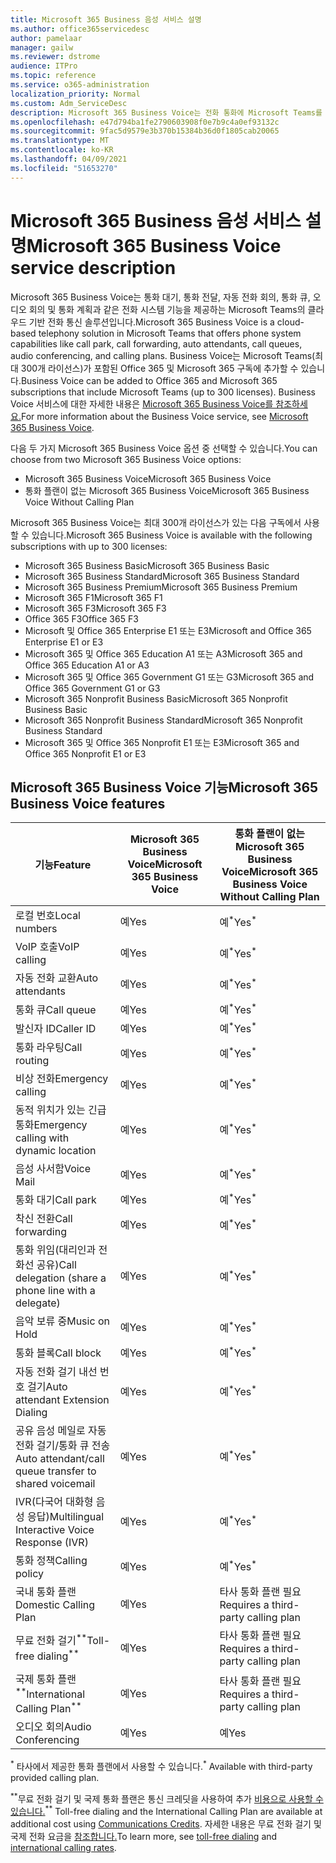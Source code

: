 ```yaml
---
title: Microsoft 365 Business 음성 서비스 설명
ms.author: office365servicedesc
author: pamelaar
manager: gailw
ms.reviewer: dstrome
audience: ITPro
ms.topic: reference
ms.service: o365-administration
localization_priority: Normal
ms.custom: Adm_ServiceDesc
description: Microsoft 365 Business Voice는 전화 통화에 Microsoft Teams를 사용할 수 있는 추가 기능 서비스입니다. 전화 시스템, 국내 통화 플랜, SMS 및 오디오 회의가 결합됩니다.
ms.openlocfilehash: e47d794ba1fe2790603908f0e7b9c4a0ef93132c
ms.sourcegitcommit: 9fac5d9579e3b370b15384b36d0f1805cab20065
ms.translationtype: MT
ms.contentlocale: ko-KR
ms.lasthandoff: 04/09/2021
ms.locfileid: "51653270"
---
```

# <a name="microsoft-365-business-voice-service-description"></a><span data-ttu-id="1a745-104">Microsoft 365 Business 음성 서비스 설명</span><span class="sxs-lookup"><span data-stu-id="1a745-104">Microsoft 365 Business Voice service description</span></span>

<span data-ttu-id="1a745-105">Microsoft 365 Business Voice는 통화 대기, 통화 전달, 자동 전화 회의, 통화 큐, 오디오 회의 및 통화 계획과 같은 전화 시스템 기능을 제공하는 Microsoft Teams의 클라우드 기반 전화 통신 솔루션입니다.</span><span class="sxs-lookup"><span data-stu-id="1a745-105">Microsoft 365 Business Voice is a cloud-based telephony solution in Microsoft Teams that offers phone system capabilities like call park, call forwarding, auto attendants, call queues, audio conferencing, and calling plans.</span></span> <span data-ttu-id="1a745-106">Business Voice는 Microsoft Teams(최대 300개 라이선스)가 포함된 Office 365 및 Microsoft 365 구독에 추가할 수 있습니다.</span><span class="sxs-lookup"><span data-stu-id="1a745-106">Business Voice can be added to Office 365 and Microsoft 365 subscriptions that include Microsoft Teams (up to 300 licenses).</span></span> <span data-ttu-id="1a745-107">Business Voice 서비스에 대한 자세한 내용은 [Microsoft 365 Business Voice를 참조하세요.](/MicrosoftTeams/business-voice/whats-business-voice)</span><span class="sxs-lookup"><span data-stu-id="1a745-107">For more information about the Business Voice service, see [Microsoft 365 Business Voice](/MicrosoftTeams/business-voice/whats-business-voice).</span></span>

<span data-ttu-id="1a745-108">다음 두 가지 Microsoft 365 Business Voice 옵션 중 선택할 수 있습니다.</span><span class="sxs-lookup"><span data-stu-id="1a745-108">You can choose from two Microsoft 365 Business Voice options:</span></span>

- <span data-ttu-id="1a745-109">Microsoft 365 Business Voice</span><span class="sxs-lookup"><span data-stu-id="1a745-109">Microsoft 365 Business Voice</span></span>
- <span data-ttu-id="1a745-110">통화 플랜이 없는 Microsoft 365 Business Voice</span><span class="sxs-lookup"><span data-stu-id="1a745-110">Microsoft 365 Business Voice Without Calling Plan</span></span>

<span data-ttu-id="1a745-111">Microsoft 365 Business Voice는 최대 300개 라이선스가 있는 다음 구독에서 사용할 수 있습니다.</span><span class="sxs-lookup"><span data-stu-id="1a745-111">Microsoft 365 Business Voice is available with the following subscriptions with up to 300 licenses:</span></span>

- <span data-ttu-id="1a745-112">Microsoft 365 Business Basic</span><span class="sxs-lookup"><span data-stu-id="1a745-112">Microsoft 365 Business Basic</span></span>
- <span data-ttu-id="1a745-113">Microsoft 365 Business Standard</span><span class="sxs-lookup"><span data-stu-id="1a745-113">Microsoft 365 Business Standard</span></span>
- <span data-ttu-id="1a745-114">Microsoft 365 Business Premium</span><span class="sxs-lookup"><span data-stu-id="1a745-114">Microsoft 365 Business Premium</span></span>
- <span data-ttu-id="1a745-115">Microsoft 365 F1</span><span class="sxs-lookup"><span data-stu-id="1a745-115">Microsoft 365 F1</span></span>
- <span data-ttu-id="1a745-116">Microsoft 365 F3</span><span class="sxs-lookup"><span data-stu-id="1a745-116">Microsoft 365 F3</span></span>
- <span data-ttu-id="1a745-117">Office 365 F3</span><span class="sxs-lookup"><span data-stu-id="1a745-117">Office 365 F3</span></span>
- <span data-ttu-id="1a745-118">Microsoft 및 Office 365 Enterprise E1 또는 E3</span><span class="sxs-lookup"><span data-stu-id="1a745-118">Microsoft and Office 365 Enterprise E1 or E3</span></span>
- <span data-ttu-id="1a745-119">Microsoft 365 및 Office 365 Education A1 또는 A3</span><span class="sxs-lookup"><span data-stu-id="1a745-119">Microsoft 365 and Office 365 Education A1 or A3</span></span>
- <span data-ttu-id="1a745-120">Microsoft 365 및 Office 365 Government G1 또는 G3</span><span class="sxs-lookup"><span data-stu-id="1a745-120">Microsoft 365 and Office 365 Government G1 or G3</span></span>
- <span data-ttu-id="1a745-121">Microsoft 365 Nonprofit Business Basic</span><span class="sxs-lookup"><span data-stu-id="1a745-121">Microsoft 365 Nonprofit Business Basic</span></span>
- <span data-ttu-id="1a745-122">Microsoft 365 Nonprofit Business Standard</span><span class="sxs-lookup"><span data-stu-id="1a745-122">Microsoft 365 Nonprofit Business Standard</span></span>
- <span data-ttu-id="1a745-123">Microsoft 365 및 Office 365 Nonprofit E1 또는 E3</span><span class="sxs-lookup"><span data-stu-id="1a745-123">Microsoft 365 and Office 365 Nonprofit E1 or E3</span></span>

## <a name="microsoft-365-business-voice-features"></a><span data-ttu-id="1a745-124">Microsoft 365 Business Voice 기능</span><span class="sxs-lookup"><span data-stu-id="1a745-124">Microsoft 365 Business Voice features</span></span>

| <span data-ttu-id="1a745-125">기능</span><span class="sxs-lookup"><span data-stu-id="1a745-125">Feature</span></span> | <span data-ttu-id="1a745-126">Microsoft 365 Business Voice</span><span class="sxs-lookup"><span data-stu-id="1a745-126">Microsoft 365 Business Voice</span></span> | <span data-ttu-id="1a745-127">통화 플랜이 없는 Microsoft 365 Business Voice</span><span class="sxs-lookup"><span data-stu-id="1a745-127">Microsoft 365 Business Voice Without Calling Plan</span></span> |
|--------------------------------------------------------|------------------------------|---------------------------------------------------|
| <span data-ttu-id="1a745-128">로컬 번호</span><span class="sxs-lookup"><span data-stu-id="1a745-128">Local numbers</span></span> | <span data-ttu-id="1a745-129">예</span><span class="sxs-lookup"><span data-stu-id="1a745-129">Yes</span></span> | <span data-ttu-id="1a745-130">예<sup>\*</sup></span><span class="sxs-lookup"><span data-stu-id="1a745-130">Yes<sup>\*</sup></span></span> |
| <span data-ttu-id="1a745-131">VoIP 호출</span><span class="sxs-lookup"><span data-stu-id="1a745-131">VoIP calling</span></span> | <span data-ttu-id="1a745-132">예</span><span class="sxs-lookup"><span data-stu-id="1a745-132">Yes</span></span> | <span data-ttu-id="1a745-133">예<sup>\*</sup></span><span class="sxs-lookup"><span data-stu-id="1a745-133">Yes<sup>\*</sup></span></span> |
| <span data-ttu-id="1a745-134">자동 전화 교환</span><span class="sxs-lookup"><span data-stu-id="1a745-134">Auto attendants</span></span> | <span data-ttu-id="1a745-135">예</span><span class="sxs-lookup"><span data-stu-id="1a745-135">Yes</span></span> | <span data-ttu-id="1a745-136">예<sup>\*</sup></span><span class="sxs-lookup"><span data-stu-id="1a745-136">Yes<sup>\*</sup></span></span> |
| <span data-ttu-id="1a745-137">통화 큐</span><span class="sxs-lookup"><span data-stu-id="1a745-137">Call queue</span></span> | <span data-ttu-id="1a745-138">예</span><span class="sxs-lookup"><span data-stu-id="1a745-138">Yes</span></span> | <span data-ttu-id="1a745-139">예<sup>\*</sup></span><span class="sxs-lookup"><span data-stu-id="1a745-139">Yes<sup>\*</sup></span></span> |
| <span data-ttu-id="1a745-140">발신자 ID</span><span class="sxs-lookup"><span data-stu-id="1a745-140">Caller ID</span></span> | <span data-ttu-id="1a745-141">예</span><span class="sxs-lookup"><span data-stu-id="1a745-141">Yes</span></span> | <span data-ttu-id="1a745-142">예<sup>\*</sup></span><span class="sxs-lookup"><span data-stu-id="1a745-142">Yes<sup>\*</sup></span></span> |
| <span data-ttu-id="1a745-143">통화 라우팅</span><span class="sxs-lookup"><span data-stu-id="1a745-143">Call routing</span></span> | <span data-ttu-id="1a745-144">예</span><span class="sxs-lookup"><span data-stu-id="1a745-144">Yes</span></span> | <span data-ttu-id="1a745-145">예<sup>\*</sup></span><span class="sxs-lookup"><span data-stu-id="1a745-145">Yes<sup>\*</sup></span></span> |
| <span data-ttu-id="1a745-146">비상 전화</span><span class="sxs-lookup"><span data-stu-id="1a745-146">Emergency calling</span></span> | <span data-ttu-id="1a745-147">예</span><span class="sxs-lookup"><span data-stu-id="1a745-147">Yes</span></span> | <span data-ttu-id="1a745-148">예<sup>\*</sup></span><span class="sxs-lookup"><span data-stu-id="1a745-148">Yes<sup>\*</sup></span></span> |
| <span data-ttu-id="1a745-149">동적 위치가 있는 긴급 통화</span><span class="sxs-lookup"><span data-stu-id="1a745-149">Emergency calling with dynamic location</span></span> | <span data-ttu-id="1a745-150">예</span><span class="sxs-lookup"><span data-stu-id="1a745-150">Yes</span></span> | <span data-ttu-id="1a745-151">예<sup>\*</sup></span><span class="sxs-lookup"><span data-stu-id="1a745-151">Yes<sup>\*</sup></span></span> |
| <span data-ttu-id="1a745-152">음성 사서함</span><span class="sxs-lookup"><span data-stu-id="1a745-152">Voice Mail</span></span> | <span data-ttu-id="1a745-153">예</span><span class="sxs-lookup"><span data-stu-id="1a745-153">Yes</span></span> | <span data-ttu-id="1a745-154">예<sup>\*</sup></span><span class="sxs-lookup"><span data-stu-id="1a745-154">Yes<sup>\*</sup></span></span> |
| <span data-ttu-id="1a745-155">통화 대기</span><span class="sxs-lookup"><span data-stu-id="1a745-155">Call park</span></span> | <span data-ttu-id="1a745-156">예</span><span class="sxs-lookup"><span data-stu-id="1a745-156">Yes</span></span> | <span data-ttu-id="1a745-157">예<sup>\*</sup></span><span class="sxs-lookup"><span data-stu-id="1a745-157">Yes<sup>\*</sup></span></span> |
| <span data-ttu-id="1a745-158">착신 전환</span><span class="sxs-lookup"><span data-stu-id="1a745-158">Call forwarding</span></span> | <span data-ttu-id="1a745-159">예</span><span class="sxs-lookup"><span data-stu-id="1a745-159">Yes</span></span> | <span data-ttu-id="1a745-160">예<sup>\*</sup></span><span class="sxs-lookup"><span data-stu-id="1a745-160">Yes<sup>\*</sup></span></span> |
| <span data-ttu-id="1a745-161">통화 위임(대리인과 전화선 공유)</span><span class="sxs-lookup"><span data-stu-id="1a745-161">Call delegation (share a phone line with a delegate)</span></span> | <span data-ttu-id="1a745-162">예</span><span class="sxs-lookup"><span data-stu-id="1a745-162">Yes</span></span> | <span data-ttu-id="1a745-163">예<sup>\*</sup></span><span class="sxs-lookup"><span data-stu-id="1a745-163">Yes<sup>\*</sup></span></span> |
| <span data-ttu-id="1a745-164">음악 보류 중</span><span class="sxs-lookup"><span data-stu-id="1a745-164">Music on Hold</span></span> | <span data-ttu-id="1a745-165">예</span><span class="sxs-lookup"><span data-stu-id="1a745-165">Yes</span></span> | <span data-ttu-id="1a745-166">예<sup>\*</sup></span><span class="sxs-lookup"><span data-stu-id="1a745-166">Yes<sup>\*</sup></span></span> |
| <span data-ttu-id="1a745-167">통화 블록</span><span class="sxs-lookup"><span data-stu-id="1a745-167">Call block</span></span> | <span data-ttu-id="1a745-168">예</span><span class="sxs-lookup"><span data-stu-id="1a745-168">Yes</span></span> | <span data-ttu-id="1a745-169">예<sup>\*</sup></span><span class="sxs-lookup"><span data-stu-id="1a745-169">Yes<sup>\*</sup></span></span> |
| <span data-ttu-id="1a745-170">자동 전화 걸기 내선 번호 걸기</span><span class="sxs-lookup"><span data-stu-id="1a745-170">Auto attendant Extension Dialing</span></span> | <span data-ttu-id="1a745-171">예</span><span class="sxs-lookup"><span data-stu-id="1a745-171">Yes</span></span> | <span data-ttu-id="1a745-172">예<sup>\*</sup></span><span class="sxs-lookup"><span data-stu-id="1a745-172">Yes<sup>\*</sup></span></span> |
| <span data-ttu-id="1a745-173">공유 음성 메일로 자동 전화 걸기/통화 큐 전송</span><span class="sxs-lookup"><span data-stu-id="1a745-173">Auto attendant/call queue transfer to shared voicemail</span></span> | <span data-ttu-id="1a745-174">예</span><span class="sxs-lookup"><span data-stu-id="1a745-174">Yes</span></span> | <span data-ttu-id="1a745-175">예<sup>\*</sup></span><span class="sxs-lookup"><span data-stu-id="1a745-175">Yes<sup>\*</sup></span></span> |
| <span data-ttu-id="1a745-176">IVR(다국어 대화형 음성 응답)</span><span class="sxs-lookup"><span data-stu-id="1a745-176">Multilingual Interactive Voice Response (IVR)</span></span> | <span data-ttu-id="1a745-177">예</span><span class="sxs-lookup"><span data-stu-id="1a745-177">Yes</span></span> | <span data-ttu-id="1a745-178">예<sup>\*</sup></span><span class="sxs-lookup"><span data-stu-id="1a745-178">Yes<sup>\*</sup></span></span> |
| <span data-ttu-id="1a745-179">통화 정책</span><span class="sxs-lookup"><span data-stu-id="1a745-179">Calling policy</span></span> | <span data-ttu-id="1a745-180">예</span><span class="sxs-lookup"><span data-stu-id="1a745-180">Yes</span></span> | <span data-ttu-id="1a745-181">예<sup>\*</sup></span><span class="sxs-lookup"><span data-stu-id="1a745-181">Yes<sup>\*</sup></span></span> |
| <span data-ttu-id="1a745-182">국내 통화 플랜</span><span class="sxs-lookup"><span data-stu-id="1a745-182">Domestic Calling Plan</span></span> | <span data-ttu-id="1a745-183">예</span><span class="sxs-lookup"><span data-stu-id="1a745-183">Yes</span></span> | <span data-ttu-id="1a745-184">타사 통화 플랜 필요</span><span class="sxs-lookup"><span data-stu-id="1a745-184">Requires a third-party calling plan</span></span> |
| <span data-ttu-id="1a745-185">무료 전화 걸기<sup>\*\*</sup></span><span class="sxs-lookup"><span data-stu-id="1a745-185">Toll-free dialing<sup>\*\*</sup></span></span> | <span data-ttu-id="1a745-186">예</span><span class="sxs-lookup"><span data-stu-id="1a745-186">Yes</span></span> | <span data-ttu-id="1a745-187">타사 통화 플랜 필요</span><span class="sxs-lookup"><span data-stu-id="1a745-187">Requires a third-party calling plan</span></span> |
| <span data-ttu-id="1a745-188">국제 통화 플랜<sup>\*\*</sup></span><span class="sxs-lookup"><span data-stu-id="1a745-188">International Calling Plan<sup>\*\*</sup></span></span> | <span data-ttu-id="1a745-189">예</span><span class="sxs-lookup"><span data-stu-id="1a745-189">Yes</span></span> | <span data-ttu-id="1a745-190">타사 통화 플랜 필요</span><span class="sxs-lookup"><span data-stu-id="1a745-190">Requires a third-party calling plan</span></span> |
| <span data-ttu-id="1a745-191">오디오 회의</span><span class="sxs-lookup"><span data-stu-id="1a745-191">Audio Conferencing</span></span> | <span data-ttu-id="1a745-192">예</span><span class="sxs-lookup"><span data-stu-id="1a745-192">Yes</span></span> | <span data-ttu-id="1a745-193">예</span><span class="sxs-lookup"><span data-stu-id="1a745-193">Yes</span></span> |

<span data-ttu-id="1a745-194"><sup>\*</sup> 타사에서 제공한 통화 플랜에서 사용할 수 있습니다.</span><span class="sxs-lookup"><span data-stu-id="1a745-194"><sup>\*</sup> Available with third-party provided calling plan.</span></span>

<span data-ttu-id="1a745-195"><sup>\*\*</sup>무료 전화 걸기 및 국제 통화 플랜은 통신 크레딧을 사용하여 추가 [비용으로 사용할 수 있습니다.](/microsoftteams/what-are-communications-credits)</span><span class="sxs-lookup"><span data-stu-id="1a745-195"><sup>\*\*</sup> Toll-free dialing and the International Calling Plan are available at additional cost using [Communications Credits](/microsoftteams/what-are-communications-credits).</span></span> <span data-ttu-id="1a745-196">자세한 내용은 무료 [](/microsoftteams/toll-free-dialing-limitations-and-restrictions) 전화 걸기 및 국제 전화 요금을 [참조합니다.](https://www.microsoft.com/microsoft-365/microsoft-teams/voice-calling?rtc=1#ow-download-rates)</span><span class="sxs-lookup"><span data-stu-id="1a745-196">To learn more, see [toll-free dialing](/microsoftteams/toll-free-dialing-limitations-and-restrictions) and [international calling rates](https://www.microsoft.com/microsoft-365/microsoft-teams/voice-calling?rtc=1#ow-download-rates).</span></span>